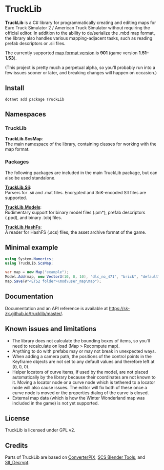 # TruckLib
**TruckLib** is a C# library for programmatically creating and editing maps for Euro Truck Simulator 2 / American Truck Simulator
without requiring the official editor.
In addition to the ability to de/serialize the .mbd map format, the library also handles various mapping-adjacent tasks,
such as reading prefab descriptors or .sii files.

The currently supported [map format version](https://github.com/sk-zk/map-docs/wiki/Map-format-version) is **901** (game version **1.51&ndash;1.53**).

(This project is pretty much a perpetual alpha, so you'll probably run into a few issues sooner or later, and breaking changes will happen on occasion.)

## Install
```
dotnet add package TruckLib
```

## Namespaces
### TruckLib
**TruckLib.ScsMap**:  
The main namespace of the library, containing classes for working with the map format.

### Packages
The following packages are included in the main TruckLib package, but can also be used standalone.

**[TruckLib.Sii](https://github.com/sk-zk/TruckLib.Sii)**:  
Parsers for .sii and .mat files. Encrypted and 3nK-encoded SII files are supported.

**[TruckLib.Models](https://github.com/sk-zk/TruckLib.Models)**:  
Rudimentary support for binary model files (.pm\*), prefab descriptors (.ppd), and binary .tobj files.

**[TruckLib.HashFs](https://github.com/sk-zk/TruckLib.HashFs)**:  
A reader for HashFS (.scs) files, the asset archive format of the game.

## Minimal example
```csharp
using System.Numerics;
using TruckLib.ScsMap;

var map = new Map("example");
Model.Add(map, new Vector3(10, 0, 10), "dlc_no_471", "brick", "default");
map.Save(@"<ETS2 folder>\mod\user_map\map");
```

## Documentation
Documentation and an API reference is available at https://sk-zk.github.io/trucklib/master/.

## Known issues and limitations
* The library does not calculate the bounding boxes of items, so you'll need to recalculate on load (Map&nbsp;>&nbsp;Recompute map).
* Anything to do with prefabs may or may not break in unexpected ways.
* When adding a camera path, the positions of the control points in the Keyframe objects are not set to any default values
  and therefore left at (0, 0, 0).
* Helper locators of curve items, if used by the model, are not placed automatically by the library because their 
  coordinates are not known to it. Moving a locator node or a curve node which is tethered to a locator node will also cause issues.
  The editor will fix both of these once a curve node is moved or the properties dialog of the curve is closed.
* External map data (which is how the Winter Wonderland map was included in the game) is not yet supported.

## License
TruckLib is licensed under GPL v2.

## Credits
Parts of TruckLib are based on [ConverterPIX](https://github.com/mwl4/ConverterPIX), [SCS Blender Tools](https://github.com/SCSSoftware/BlenderTools/), and [SII_Decrypt](https://github.com/TheLazyTomcat/SII_Decrypt).
